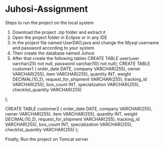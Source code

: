 # Juhosi-Assignment
Steps to run the project on the local system
1. Download the project .zip folder and extract it
2. Open the project folder in Eclipse or in any IDE
3. In the project file named UserDAO.java and change the Mysql username and password according to your system
4. Then create the database named Juhosi
5. After that create the following tables
    CREATE TABLE user(user varchar(25) not null, password varchar(10) not null);
   CREATE TABLE customer1 (
    order_date DATE,
    company VARCHAR(255),
    owner VARCHAR(255),
    item VARCHAR(255),
    quantity INT,
    weight DECIMAL(10,2),
    request_for_shipment VARCHAR(255),
    tracking_id VARCHAR(255),
    box_count INT,
    specialization VARCHAR(255),
    checklist_quantity VARCHAR(255)

);

 CREATE TABLE customer2 (
    order_date DATE,
    company VARCHAR(255),
    owner VARCHAR(255),
    item VARCHAR(255),
    quantity INT,
    weight DECIMAL(10,2),
    request_for_shipment VARCHAR(255),
    tracking_id VARCHAR(255),
    box_count INT,
    specialization VARCHAR(255),
    checklist_quantity VARCHAR(255)
);

Finally, Run the project on Tomcat server
